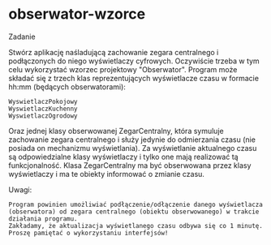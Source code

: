 # obserwator-wzorce

Zadanie

Stwórz aplikację naśladującą zachowanie zegara centralnego i podłączonych do niego wyświetlaczy cyfrowych. Oczywiście trzeba w tym celu wykorzystać wzorzec projektowy "Obserwator". Program może składać się z trzech klas reprezentujących wyświetlacze czasu w formacie hh:mm (będących obserwatorami):

    WyswietlaczPokojowy
    WyswietlaczKuchenny
    WyswietlaczOgrodowy

Oraz jednej klasy obserwowanej ZegarCentralny, która symuluje zachowanie zegara centralnego i służy jedynie do odmierzania czasu (nie posiada on mechanizmu wyświetlania). Za wyświetlanie aktualnego czasu są odpowiedzialne klasy wyświetlaczy i tylko one mają realizować tą funkcjonalność. Klasa ZegarCentralny ma być obserwowana przez klasy wyświetlaczy i ma te obiekty informować o zmianie czasu.


Uwagi:

    Program powinien umożliwiać podłączenie/odłączenie danego wyświetlacza (obserwatora) od zegara centralnego (obiektu obserwowanego) w trakcie działania programu.  
    Zakładamy, że aktualizacja wyświetlanego czasu odbywa się co 1 minutę. 
    Proszę pamiętać o wykorzystaniu interfejsów!
